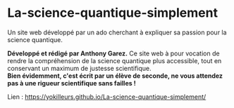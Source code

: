 # La-science-quantique-simplement
Un site web développé par un ado cherchant à expliquer sa passion pour la science quantique.

**Développé et rédigé par Anthony Garez.**
Ce site web à pour vocation de rendre la compréhension de la science quantique plus accessible, tout en conservant un maximum de justesse scientifique. <br>
**Bien évidemment, c'est écrit par un élève de seconde, ne vous attendez pas à une rigueur scientifique sans failles !**

Lien : https://yokilleurs.github.io/La-science-quantique-simplement/

